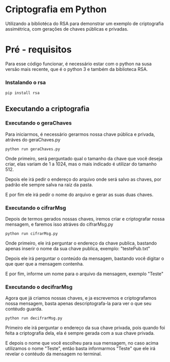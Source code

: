 # Criptografia em Python
Utilizando a bibliotéca do RSA para demonstrar um exemplo de criptografia assimétrica, com gerações de chaves públicas e privadas.

# Pré - requisitos
Para esse código funcionar, é necessário estar com o python na susa versão mais recente, que é o python 3 e também da biblioteca RSA.

### Instalando o rsa
```
pip install rsa
```

## Executando a criptografia

### Executando o geraChaves
Para iniciarmos, é necessário gerarmos nossa chave pública e privada, atráves do geraChaves.py

```
python run geraChaves.py
```
Onde primeiro, será perguntado qual o tamanho da chave que você deseja criar, elas variam de 1 a 1024, mas o mais indicado é utilizar do tamanho 512.

Depois ele irá pedir o endereço do arquivo onde será salvo as chaves, por padrão ele sempre salva na raiz da pasta.

E por fim ele irá pedir o nome do arquivo e gerar as suas duas chaves.

### Executando o cifrarMsg
Depois de termos gerados nossas chaves, iremos criar e criptografar nossa mensagem, e faremos isso atráves do cifrarMsg.py

```
python run cifrarMsg.py
```

Onde primeiro, ele irá perguntar o endereço da chave publica, bastando apenas inserir o nome da sua chave publica, exemplo: "testePub.txt"

Depois ele irá perguntar o conteúdo da mensagem, bastando você digitar o que quer que a mensagem contenha.

E por fim, informe um nome para o arquivo da mensagem, exemplo "Teste"

### Executando o decifrarMsg
Agora que já criamos nossas chaves, e ja escrevemos e criptografamos nossa mensagem, basta apenas descriptografa-la para ver o que seu contéudo guarda.

```
python run decifrarMsg.py
```
Primeiro ele irá perguntar o endereço da sua chave privada, pois quando foi feita a criptografia dela, ela é sempre gerada com a sua chave privada.

E depois o nome que você escolheu para sua mensagem, no caso acima utilizamos o nome "Teste", então basta informarmos "Teste" que ele irá revelar o contéudo da mensagem no terminal.